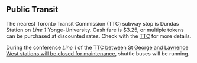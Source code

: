 ## Public Transit

The nearest Toronto Transit Commission (TTC) subway stop is Dundas Station on _Line 1_ Yonge-University. Cash fare is $3.25, or multiple tokens can be purchased at discounted rates. Check with the [TTC](https://www.ttc.ca/) for more details.

During the conference _Line 1_ of the [TTC between St George and Lawrence West stations will be closed for maintenance](https://ttc.ca/Service_Advisories/Subway_closures/Line1-stgeorge_lawrencewest_Nov12-13.jsp.jsp), shuttle buses will be running. 
